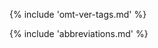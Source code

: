 <!-- section: tags (ver) -->
{% include 'omt-ver-tags.md' %}
<!-- this adds a section about fixing tag issues -->

{% include 'abbreviations.md' %}

